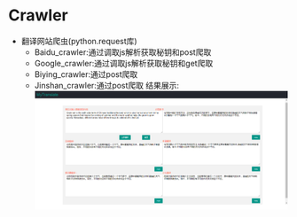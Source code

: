 # Crawler
- 翻译网站爬虫(python.request库)
	- Baidu_crawler:通过调取js解析获取秘钥和post爬取
	- Google_crawler:通过调取js解析获取秘钥和get爬取
	- Biying_crawler:通过post爬取
	- Jinshan_crawler:通过post爬取
结果展示:
![](./结果展示.png)

